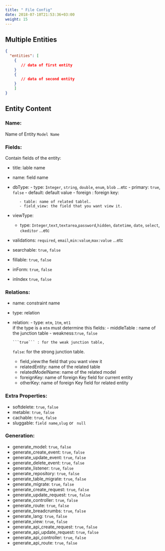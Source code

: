 ```yaml
---
title: " File Config"
date: 2018-07-10T21:53:36+03:00
weight: 15
---
```


 ## Multiple Entities
```json 
{
  "entities": [
    {
       // data of first entity
    }
    {
       // data of second entity
    }
    ]
}
```
## Entity Content
### Name:
 Name of Entity ```Model Name```
 
 
### Fields: 
Contain fields of the entity:

 -  title: lable name
 - name: field name
 - dbType:
       - type: ```Integer```, ```string```, ```double```, ```enum```, ```blob``` ...etc
       - primary: ```true```, ```false```
       - default: default value
       - foreign : foreign key: 
             
          - table: name of related tablel.
          - field_view: the field that you want view it.
                
 - viewType:
    - type: ```Integer```,```text```,```textarea```,```password```,```hidden```, ```datetime```, ```date```, ```select```,  ```ckeditor```  ...etc
 - validations:  ```required```, ```email```,```min:value```,```max:value```  ...etc
 - searchable: ```true```, ```false``` 
 - fillable: ```true```, ```false```
 - inForm: ```true```, ```false```
 - inIndex ```true```, ```false```
 
###  Relations: 

 - name: constraint name
 - type: relation
 - relation:
       - type: ```mtm```,   ```1tm```,  ```mt1```  
       if the type is a ```mtm``` must  determine this fields:
          - middleTable : name of the junction table
          - weakness:```true```, ```false```
      
       ```true``` : for the weak junction table, 
      ```false```: for the strong junction table.
           
      - field_view:the field that you want view it
      - relatedEntity: name of the related table
      - relatedModelName: name of the related model
     - foreignKey: name of foreign Key field for current entity
     - otherKey: name of foreign Key field for related entity
               
### Extra Properties: 

  - softdelete: ```true```, ```false```
  - metable: ```true```, ```false```
  - cachable: ```true```, ```false```
  - sluggable: ```field name```,```slug``` or ``` null``` 
     


### Generation: 
   - generate_model:  ```true```, ```false```
   - generate_create_event:  ```true```, ```false```
   - generate_update_event:  ```true```, ```false```
   - generate_delete_event:  ```true```, ```false```
   - generate_listener: ```true```, ```false```
   - generate_repository: ```true```, ```false```
   - generate_table_migrate: ```true```, ```false```
   - generate_migrate: ```true```, ```false```
   - generate_create_request: ```true```, ```false```
   - generate_update_request: ```true```, ```false```
   - generate_controller: ```true```, ```false```
   - generate_route: ```true```, ```false```
   - generate_breadcrumbs: ```true```, ```false```
   - generate_lang: ```true```, ```false```
   - generate_view: ```true```, ```false```
   - generate_api_create_request: ```true```, ```false```
   - generate_api_update_request: ```true```, ```false```
   - generate_api_controller: ```true```, ```false```
   - generate_api_route: ```true```, ```false```
    



